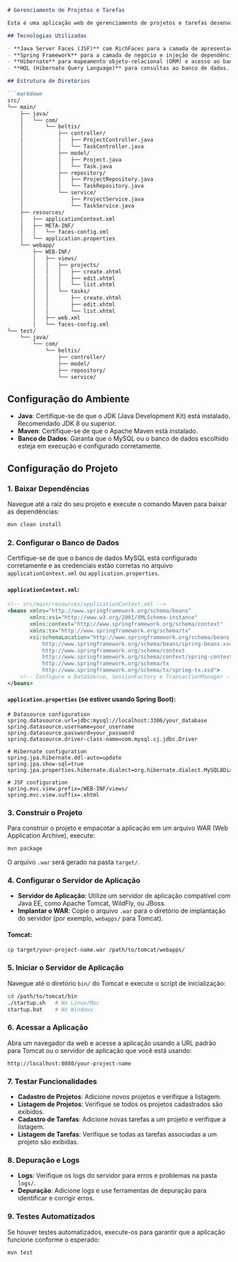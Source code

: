 ```markdown
# Gerenciamento de Projetos e Tarefas

Esta é uma aplicação web de gerenciamento de projetos e tarefas desenvolvida com Java Server Faces (JSF), RichFaces, Spring Framework, Hibernate e HQL. A aplicação permite aos usuários visualizar, adicionar, editar e excluir projetos e suas respectivas tarefas. Cada projeto pode conter uma ou mais tarefas associadas.

## Tecnologias Utilizadas

- **Java Server Faces (JSF)** com RichFaces para a camada de apresentação.
- **Spring Framework** para a camada de negócio e injeção de dependência.
- **Hibernate** para mapeamento objeto-relacional (ORM) e acesso ao banco de dados.
- **HQL (Hibernate Query Language)** para consultas ao banco de dados.

## Estrutura de Diretórios

```markdown
src/
└── main/
    ├── java/
    │   └── com/
    │       └── beltis/
    │           ├── controller/
    │           │   ├── ProjectController.java
    │           │   └── TaskController.java
    │           ├── model/
    │           │   ├── Project.java
    │           │   └── Task.java
    │           ├── repository/
    │           │   ├── ProjectRepository.java
    │           │   └── TaskRepository.java
    │           └── service/
    │               ├── ProjectService.java
    │               └── TaskService.java
    ├── resources/
    │   ├── applicationContext.xml
    │   ├── META-INF/
    │   │   └── faces-config.xml
    │   └── application.properties
    └── webapp/
        ├── WEB-INF/
        │   ├── views/
        │   │   ├── projects/
        │   │   │   ├── create.xhtml
        │   │   │   ├── edit.xhtml
        │   │   │   └── list.xhtml
        │   │   └── tasks/
        │   │       ├── create.xhtml
        │   │       ├── edit.xhtml
        │   │       └── list.xhtml
        │   ├── web.xml
        │   └── faces-config.xml
└── test/
    └── java/
        └── com/
            └── beltis/
                ├── controller/
                ├── model/
                ├── repository/
                └── service/
```

## Configuração do Ambiente

- **Java**: Certifique-se de que o JDK (Java Development Kit) está instalado. Recomendado JDK 8 ou superior.
- **Maven**: Certifique-se de que o Apache Maven está instalado.
- **Banco de Dados**: Garanta que o MySQL ou o banco de dados escolhido esteja em execução e configurado corretamente.

## Configuração do Projeto

### 1. Baixar Dependências

Navegue até a raiz do seu projeto e execute o comando Maven para baixar as dependências:

```bash
mvn clean install
```

### 2. Configurar o Banco de Dados

Certifique-se de que o banco de dados MySQL está configurado corretamente e as credenciais estão corretas no arquivo `applicationContext.xml` ou `application.properties`.

#### `applicationContext.xml`:

```xml
<!-- src/main/resources/applicationContext.xml -->
<beans xmlns="http://www.springframework.org/schema/beans"
       xmlns:xsi="http://www.w3.org/2001/XMLSchema-instance"
       xmlns:context="http://www.springframework.org/schema/context"
       xmlns:tx="http://www.springframework.org/schema/tx"
       xsi:schemaLocation="http://www.springframework.org/schema/beans
           http://www.springframework.org/schema/beans/spring-beans.xsd
           http://www.springframework.org/schema/context
           http://www.springframework.org/schema/context/spring-context.xsd
           http://www.springframework.org/schema/tx
           http://www.springframework.org/schema/tx/spring-tx.xsd">
    <!-- Configure o DataSource, SessionFactory e TransactionManager -->
</beans>
```

#### `application.properties` (se estiver usando Spring Boot):

```properties
# Datasource configuration
spring.datasource.url=jdbc:mysql://localhost:3306/your_database
spring.datasource.username=your_username
spring.datasource.password=your_password
spring.datasource.driver-class-name=com.mysql.cj.jdbc.Driver

# Hibernate configuration
spring.jpa.hibernate.ddl-auto=update
spring.jpa.show-sql=true
spring.jpa.properties.hibernate.dialect=org.hibernate.dialect.MySQL8Dialect

# JSF configuration
spring.mvc.view.prefix=/WEB-INF/views/
spring.mvc.view.suffix=.xhtml
```

### 3. Construir o Projeto

Para construir o projeto e empacotar a aplicação em um arquivo WAR (Web Application Archive), execute:

```bash
mvn package
```

O arquivo `.war` será gerado na pasta `target/`.

### 4. Configurar o Servidor de Aplicação

- **Servidor de Aplicação**: Utilize um servidor de aplicação compatível com Java EE, como Apache Tomcat, WildFly, ou JBoss.
- **Implantar o WAR**: Copie o arquivo `.war` para o diretório de implantação do servidor (por exemplo, `webapps/` para Tomcat).

#### Tomcat:

```bash
cp target/your-project-name.war /path/to/tomcat/webapps/
```

### 5. Iniciar o Servidor de Aplicação

Navegue até o diretório `bin/` do Tomcat e execute o script de inicialização:

```bash
cd /path/to/tomcat/bin
./startup.sh   # No Linux/Mac
startup.bat    # No Windows
```

### 6. Acessar a Aplicação

Abra um navegador da web e acesse a aplicação usando a URL padrão para Tomcat ou o servidor de aplicação que você está usando:

```
http://localhost:8080/your-project-name
```

### 7. Testar Funcionalidades

- **Cadastro de Projetos**: Adicione novos projetos e verifique a listagem.
- **Listagem de Projetos**: Verifique se todos os projetos cadastrados são exibidos.
- **Cadastro de Tarefas**: Adicione novas tarefas a um projeto e verifique a listagem.
- **Listagem de Tarefas**: Verifique se todas as tarefas associadas a um projeto são exibidas.

### 8. Depuração e Logs

- **Logs**: Verifique os logs do servidor para erros e problemas na pasta `logs/`.
- **Depuração**: Adicione logs e use ferramentas de depuração para identificar e corrigir erros.

### 9. Testes Automatizados

Se houver testes automatizados, execute-os para garantir que a aplicação funcione conforme o esperado:

```bash
mvn test
```